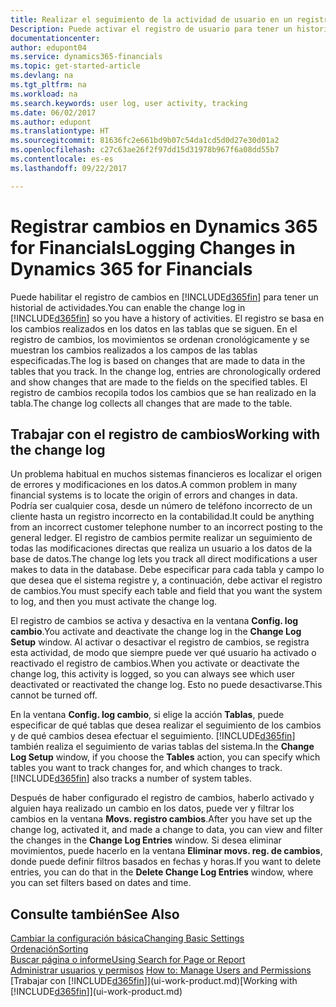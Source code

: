 ```yaml
---
title: Realizar el seguimiento de la actividad de usuario en un registro de cambios | Documentos de Microsoft
Description: Puede activar el registro de usuario para tener un historial de los cambios realizados en los datos de las tablas de las que se hace el seguimiento.
documentationcenter: 
author: edupont04
ms.service: dynamics365-financials
ms.topic: get-started-article
ms.devlang: na
ms.tgt_pltfrm: na
ms.workload: na
ms.search.keywords: user log, user activity, tracking
ms.date: 06/02/2017
ms.author: edupont
ms.translationtype: HT
ms.sourcegitcommit: 81636fc2e661bd9b07c54da1cd5d0d27e30d01a2
ms.openlocfilehash: c27c63ae26f2f97dd15d31978b967f6a08dd55b7
ms.contentlocale: es-es
ms.lasthandoff: 09/22/2017

---
```

# <a name="logging-changes-in-dynamics-365-for-financials"></a><span data-ttu-id="7307a-103">Registrar cambios en Dynamics 365 for Financials</span><span class="sxs-lookup"><span data-stu-id="7307a-103">Logging Changes in Dynamics 365 for Financials</span></span>
<span data-ttu-id="7307a-104">Puede habilitar el registro de cambios en [!INCLUDE[d365fin](includes/d365fin_md.md)] para tener un historial de actividades.</span><span class="sxs-lookup"><span data-stu-id="7307a-104">You can enable the change log in [!INCLUDE[d365fin](includes/d365fin_md.md)] so you have a history of activities.</span></span> <span data-ttu-id="7307a-105">El registro se basa en los cambios realizados en los datos en las tablas que se siguen. En el registro de cambios, los movimientos se ordenan cronológicamente y se muestran los cambios realizados a los campos de las tablas especificadas.</span><span class="sxs-lookup"><span data-stu-id="7307a-105">The log is based on changes that are made to data in the tables that you track. In the change log, entries are chronologically ordered and show changes that are made to the fields on the specified tables.</span></span> <span data-ttu-id="7307a-106">El registro de cambios recopila todos los cambios que se han realizado en la tabla.</span><span class="sxs-lookup"><span data-stu-id="7307a-106">The change log collects all changes that are made to the table.</span></span>  

## <a name="working-with-the-change-log"></a><span data-ttu-id="7307a-107">Trabajar con el registro de cambios</span><span class="sxs-lookup"><span data-stu-id="7307a-107">Working with the change log</span></span>
<span data-ttu-id="7307a-108">Un problema habitual en muchos sistemas financieros es localizar el origen de errores y modificaciones en los datos.</span><span class="sxs-lookup"><span data-stu-id="7307a-108">A common problem in many financial systems is to locate the origin of errors and changes in data.</span></span> <span data-ttu-id="7307a-109">Podría ser cualquier cosa, desde un número de teléfono incorrecto de un cliente hasta un registro incorrecto en la contabilidad.</span><span class="sxs-lookup"><span data-stu-id="7307a-109">It could be anything from an incorrect customer telephone number to an incorrect posting to the general ledger.</span></span> <span data-ttu-id="7307a-110">El registro de cambios permite realizar un seguimiento de todas las modificaciones directas que realiza un usuario a los datos de la base de datos.</span><span class="sxs-lookup"><span data-stu-id="7307a-110">The change log lets you track all direct modifications a user makes to data in the database.</span></span> <span data-ttu-id="7307a-111">Debe especificar para cada tabla y campo lo que desea que el sistema registre y, a continuación, debe activar el registro de cambios.</span><span class="sxs-lookup"><span data-stu-id="7307a-111">You must specify each table and field that you want the system to log, and then you must activate the change log.</span></span>  

<span data-ttu-id="7307a-112">El registro de cambios se activa y desactiva en la ventana **Config. log cambio**.</span><span class="sxs-lookup"><span data-stu-id="7307a-112">You activate and deactivate the change log in the **Change Log Setup** window.</span></span> <span data-ttu-id="7307a-113">Al activar o desactivar el registro de cambios, se registra esta actividad, de modo que siempre puede ver qué usuario ha activado o reactivado el registro de cambios.</span><span class="sxs-lookup"><span data-stu-id="7307a-113">When you activate or deactivate the change log, this activity is logged, so you can always see which user deactivated or reactivated the change log.</span></span> <span data-ttu-id="7307a-114">Esto no puede desactivarse.</span><span class="sxs-lookup"><span data-stu-id="7307a-114">This cannot be turned off.</span></span>  

<span data-ttu-id="7307a-115">En la ventana **Config. log cambio**, si elige la acción **Tablas**, puede especificar de qué tablas que desea realizar el seguimiento de los cambios y de qué cambios desea efectuar el seguimiento. [!INCLUDE[d365fin](includes/d365fin_md.md)] también realiza el seguimiento de varias tablas del sistema.</span><span class="sxs-lookup"><span data-stu-id="7307a-115">In the **Change Log Setup** window, if you choose the **Tables** action, you can specify which tables you want to track changes for, and which changes to track. [!INCLUDE[d365fin](includes/d365fin_md.md)] also tracks a number of system tables.</span></span>

<span data-ttu-id="7307a-116">Después de haber configurado el registro de cambios, haberlo activado y alguien haya realizado un cambio en los datos, puede ver y filtrar los cambios en la ventana **Movs. registro cambios**.</span><span class="sxs-lookup"><span data-stu-id="7307a-116">After you have set up the change log, activated it, and made a change to data, you can view and filter the changes in the **Change Log Entries** window.</span></span> <span data-ttu-id="7307a-117">Si desea eliminar movimientos, puede hacerlo en la ventana **Eliminar movs. reg. de cambios**, donde puede definir filtros basados en fechas y horas.</span><span class="sxs-lookup"><span data-stu-id="7307a-117">If you want to delete entries, you can do that in the **Delete Change Log Entries** window, where you can set filters based on dates and time.</span></span>  

## <a name="see-also"></a><span data-ttu-id="7307a-118">Consulte también</span><span class="sxs-lookup"><span data-stu-id="7307a-118">See Also</span></span>
[<span data-ttu-id="7307a-119">Cambiar la configuración básica</span><span class="sxs-lookup"><span data-stu-id="7307a-119">Changing Basic Settings</span></span>](ui-change-basic-settings.md)  
[<span data-ttu-id="7307a-120">Ordenación</span><span class="sxs-lookup"><span data-stu-id="7307a-120">Sorting</span></span>](ui-sorting.md)  
[<span data-ttu-id="7307a-121">Buscar página o informe</span><span class="sxs-lookup"><span data-stu-id="7307a-121">Using Search for Page or Report</span></span>](ui-search.md)  
<span data-ttu-id="7307a-122">[Administrar usuarios y permisos](ui-how-users-permissions.md)  </span><span class="sxs-lookup"><span data-stu-id="7307a-122">[How to: Manage Users and Permissions](ui-how-users-permissions.md)  </span></span>  
<span data-ttu-id="7307a-123">[Trabajar con [!INCLUDE[d365fin](includes/d365fin_md.md)]](ui-work-product.md)</span><span class="sxs-lookup"><span data-stu-id="7307a-123">[Working with [!INCLUDE[d365fin](includes/d365fin_md.md)]](ui-work-product.md)</span></span>  

